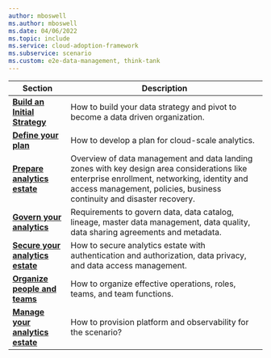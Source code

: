 ```yaml
---
author: mboswell
ms.author: mboswell
ms.date: 04/06/2022
ms.topic: include
ms.service: cloud-adoption-framework
ms.subservice: scenario
ms.custom: e2e-data-management, think-tank
---
```


| Section                         | Description                                                                                                                                                                                                            |
|------------------------------|----------------------------------------------------------------------------------------------------------------------------------------------------------------------------------------------------------------------------|
| [**Build an Initial Strategy**](../strategy.md)| How to build your data strategy and pivot to become a data driven organization.
| [**Define your plan**](../plan.md)        | How to develop a plan for cloud-scale analytics.                                                                                                                                                                    |
| [**Prepare analytics estate**](../ready.md)  | Overview of data management and data landing zones with key design area considerations like enterprise enrollment, networking, identity and access management, policies, business continuity and disaster recovery. |
| [**Govern your analytics**](../govern.md)      | Requirements to govern data, data catalog, lineage, master data management, data quality, data sharing agreements and metadata.                                                                                       |
| [**Secure your analytics estate**](../secure.md) | How to secure analytics estate with authentication and authorization, data privacy, and data access management.                                                                                                       |
| [**Organize people and teams**](../organize.md)   | How to organize effective operations, roles, teams, and team functions.                                                                                                                                              |
| [**Manage your analytics estate**](../manage-platform-automation-and-devops.md)| How to provision platform and observability for the scenario?                                                                                                                          |

